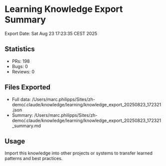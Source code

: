 # Learning Knowledge Export Summary

Export Date: Sat Aug 23 17:23:35 CEST 2025

## Statistics
- PRs:      198
- Bugs:        0  
- Reviews:        0

## Files Exported
- Full data: /Users/marc.philipps/Sites/zh-demo/.claude/knowledge/learning/knowledge_export_20250823_172321.json
- Summary: /Users/marc.philipps/Sites/zh-demo/.claude/knowledge/learning/knowledge_export_20250823_172321_summary.md

## Usage
Import this knowledge into other projects or systems to transfer learned patterns and best practices.
